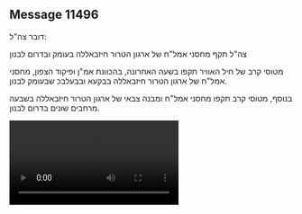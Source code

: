 ## Message 11496

דובר צה"ל:

צה"ל תקף מחסני אמל"ח של ארגון הטרור חיזבאללה בעומק ובדרום לבנון

מטוסי קרב של חיל האוויר תקפו בשעה האחרונה, בהכוונת אמ"ן ופיקוד הצפון, מחסני אמל"ח של ארגון הטרור חיזבאללה בבקעא ובבעלבכ שבעומק לבנון.

בנוסף, מטוסי קרב תקפו מחסני אמל"ח ומבנה צבאי של ארגון הטרור חיזבאללה בשבעה מרחבים שונים בדרום לבנון.

![Video](https://data.iron-swords.co.il/2024/September/14/11496/11496_media.mp4)
